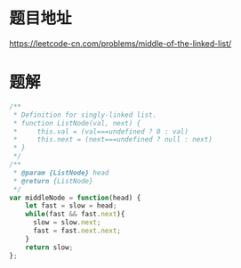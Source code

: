 # 题目地址
https://leetcode-cn.com/problems/middle-of-the-linked-list/

# 题解
```js
/**
 * Definition for singly-linked list.
 * function ListNode(val, next) {
 *     this.val = (val===undefined ? 0 : val)
 *     this.next = (next===undefined ? null : next)
 * }
 */
/**
 * @param {ListNode} head
 * @return {ListNode}
 */
var middleNode = function(head) {
    let fast = slow = head;
    while(fast && fast.next){
      slow = slow.next;
      fast = fast.next.next;
    }
    return slow;
};
```